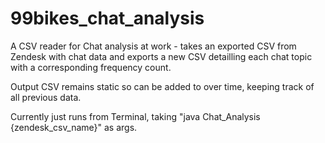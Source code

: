 # 99bikes_chat_analysis

A CSV reader for Chat analysis at work - takes an exported CSV from Zendesk with chat data and exports a new CSV detailling each chat topic with a corresponding frequency count.

Output CSV remains static so can be added to over time, keeping track of all previous data.

Currently just runs from Terminal, taking "java Chat_Analysis {zendesk_csv_name}" as args.
